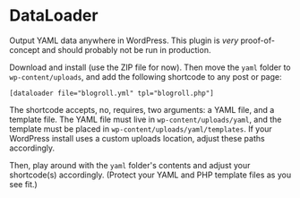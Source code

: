 # DataLoader
Output YAML data anywhere in WordPress. This plugin is _very_ proof-of-concept and should probably not be run in production.

Download and install (use the ZIP file for now). Then move the `yaml` folder to `wp-content/uploads`, and add the following shortcode to any post or page:
```
[dataloader file="blogroll.yml" tpl="blogroll.php"]
```

The shortcode accepts, no, requires, two arguments: a YAML file, and a template file. The YAML file must live in `wp-content/uploads/yaml`, and the template must be placed in `wp-content/uploads/yaml/templates`. If your WordPress install uses a custom uploads location, adjust these paths accordingly.

Then, play around with the `yaml` folder's contents and adjust your shortcode(s) accordingly. (Protect your YAML and PHP template files as you see fit.)
